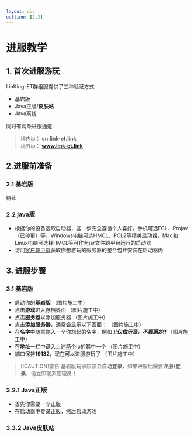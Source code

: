 ```yaml
---
layout: doc
outline: [2,3]
---
```

# 进服教学

## 1. 首次进服游玩
LinKing-ET群组服提供了三种验证方式:

- 基岩版
- Java正版/**皮肤站**
- Java离线

同时有两条进服通道:

> 境内ip： **cn.link-et.link** <a id="jump_1"></a><br>
> 境外ip： **www.link-et.link**

## 2.进服前准备

### 2.1 基岩版
待续

### 2.2 java版
- 根据你的设备选取启动器，这一步完全遵循个人喜好。手机可选FCL、Projav（已停更）等，Windows电脑可选HMCL、PCL2等精美启动器，Mac和Linux电脑可选择HMCL等可作为jar文件跨平台运行的启动器
- 访问[客户端下载](link: '/docs/guide/modpack')获取你想游玩的服务器的整合包并安装在启动器内

## 3. 进服步骤

### 3.1 基岩版
- 启动你的**基岩版**
  （图片施工中）
- 点击**游戏**进入存档界面
  （图片施工中）
- 点击**服务器**以添加服务器
  （图片施工中）
- 点击**添加服务器**，通常会显示以下画面：
  （图片施工中）
- 在**名字**中随意输入一个你想起的名字，例如 ***!!仅做示范，不要照抄!!***
  （图片施工中）
- 在**地址**一栏中键入上述[两个ip](#jump_1)的其中一个  （图片施工中）
- 端口保持**19132**，现在可以进服游玩了
  （图片施工中）
> [!CAUTION]警告
> 基岩版玩家应该会**自动登录**，如果进服后需要**注册/登录**，请立即联系管理员！

### 3.2.1 Java正版
- 首先你需要一个正版
- 在启动器中登录正版，然后启动游戏

### 3.3.2 Java皮肤站
